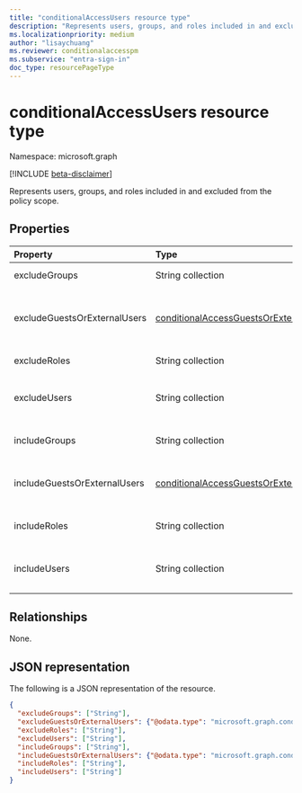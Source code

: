 ```yaml
---
title: "conditionalAccessUsers resource type"
description: "Represents users, groups, and roles included in and excluded from the policy scope."
ms.localizationpriority: medium
author: "lisaychuang"
ms.reviewer: conditionalaccesspm
ms.subservice: "entra-sign-in"
doc_type: resourcePageType
---
```


# conditionalAccessUsers resource type

Namespace: microsoft.graph

[!INCLUDE [beta-disclaimer](../../includes/beta-disclaimer.md)]

Represents users, groups, and roles included in and excluded from the policy scope.

## Properties

| Property     | Type        | Description |
|:-------------|:------------|:------------|
| excludeGroups | String collection | Group IDs excluded from scope of policy. |
| excludeGuestsOrExternalUsers | [conditionalAccessGuestsOrExternalUsers](conditionalaccessguestsorexternalusers.md) | Internal guests or external users excluded from the policy scope. Optionally populated. |
| excludeRoles | String collection | Role IDs excluded from scope of policy. |
| excludeUsers | String collection | User IDs excluded from scope of policy and/or `GuestsOrExternalUsers`. |
| includeGroups | String collection | Group IDs in scope of policy unless explicitly excluded. |
| includeGuestsOrExternalUsers | [conditionalAccessGuestsOrExternalUsers](conditionalaccessguestsorexternalusers.md) | Internal guests or external users included in the policy scope. Optionally populated. |
| includeRoles | String collection | Role IDs in scope of policy unless explicitly excluded. |
| includeUsers | String collection | User IDs in scope of policy unless explicitly excluded, `None`, `All`, or `GuestsOrExternalUsers`. |

## Relationships

None.

## JSON representation

The following is a JSON representation of the resource.

<!-- {
  "blockType": "resource",
  "optionalProperties": [
    "includeUsers",
    "excludeUsers",
    "includeGuestsOrExternalUsers",
    "excludeGuestsOrExternalUsers",
    "includeGroups",
    "excludeGroups",
    "includeRoles",
    "excludeRoles"
  ],
  "@odata.type": "microsoft.graph.conditionalAccessUsers",
  "baseType": null
}-->

```json
{
  "excludeGroups": ["String"],
  "excludeGuestsOrExternalUsers": {"@odata.type": "microsoft.graph.conditionalAccessGuestOrExternalUsers"},
  "excludeRoles": ["String"],
  "excludeUsers": ["String"],
  "includeGroups": ["String"],
  "includeGuestsOrExternalUsers": {"@odata.type": "microsoft.graph.conditionalAccessGuestOrExternalUsers"},
  "includeRoles": ["String"],
  "includeUsers": ["String"]
}
```

<!-- uuid: 16cd6b66-4b1a-43a1-adaf-3a886856ed98
2019-02-04 14:57:30 UTC -->
<!-- {
  "type": "#page.annotation",
  "description": "conditionalAccessUsers resource",
  "keywords": "",
  "section": "documentation",
  "tocPath": ""
}-->

